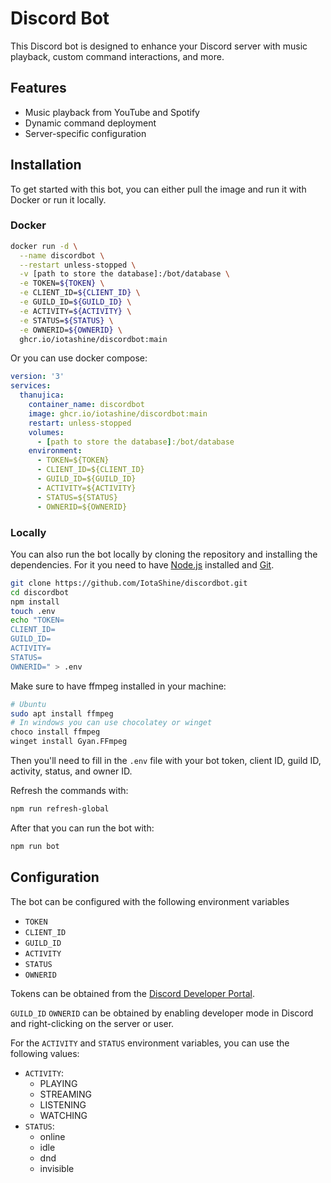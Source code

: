 # Discord Bot

This Discord bot is designed to enhance your Discord server with music playback, custom command interactions, and more.

## Features

-   Music playback from YouTube and Spotify
-   Dynamic command deployment
-   Server-specific configuration

## Installation

To get started with this bot, you can either pull the image and run it with Docker or run it locally.

### Docker

```bash
docker run -d \
  --name discordbot \
  --restart unless-stopped \
  -v [path to store the database]:/bot/database \
  -e TOKEN=${TOKEN} \
  -e CLIENT_ID=${CLIENT_ID} \
  -e GUILD_ID=${GUILD_ID} \
  -e ACTIVITY=${ACTIVITY} \
  -e STATUS=${STATUS} \
  -e OWNERID=${OWNERID} \
  ghcr.io/iotashine/discordbot:main
```

Or you can use docker compose:

```yml
version: '3'
services:
  thanujica:
    container_name: discordbot
    image: ghcr.io/iotashine/discordbot:main
    restart: unless-stopped
    volumes:
      - [path to store the database]:/bot/database
    environment:
      - TOKEN=${TOKEN}
      - CLIENT_ID=${CLIENT_ID}
      - GUILD_ID=${GUILD_ID}
      - ACTIVITY=${ACTIVITY}
      - STATUS=${STATUS}
      - OWNERID=${OWNERID}
```

### Locally

You can also run the bot locally by cloning the repository and installing the dependencies. For it you need to have [Node.js](https://nodejs.org/en/download/current) installed and [Git](https://git-scm.com/downloads).

```bash
git clone https://github.com/IotaShine/discordbot.git
cd discordbot
npm install
touch .env
echo "TOKEN=
CLIENT_ID=
GUILD_ID=
ACTIVITY=
STATUS=
OWNERID=" > .env
```

Make sure to have ffmpeg installed in your machine:

```bash
# Ubuntu
sudo apt install ffmpeg
# In windows you can use chocolatey or winget
choco install ffmpeg
winget install Gyan.FFmpeg
```

Then you'll need to fill in the `.env` file with your bot token, client ID, guild ID, activity, status, and owner ID.

Refresh the commands with:

```bash
npm run refresh-global
```

After that you can run the bot with:

```bash
npm run bot
```

## Configuration

The bot can be configured with the following environment variables

-   `TOKEN`
-   `CLIENT_ID`
-   `GUILD_ID`
-   `ACTIVITY`
-   `STATUS`
-   `OWNERID`

Tokens can be obtained from the [Discord Developer Portal](https://discord.com/developers/applications).

`GUILD_ID` `OWNERID` can be obtained by enabling developer mode in Discord and right-clicking on the server or user.

For the `ACTIVITY` and `STATUS` environment variables, you can use the following values:

-   `ACTIVITY`:
    -   PLAYING
    -   STREAMING
    -   LISTENING
    -   WATCHING
-   `STATUS`:
    -   online
    -   idle
    -   dnd
    -   invisible
